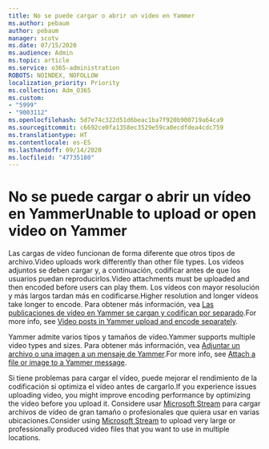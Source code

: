 ```yaml
---
title: No se puede cargar o abrir un vídeo en Yammer
ms.author: pebaum
author: pebaum
manager: scotv
ms.date: 07/15/2020
ms.audience: Admin
ms.topic: article
ms.service: o365-administration
ROBOTS: NOINDEX, NOFOLLOW
localization_priority: Priority
ms.collection: Adm_O365
ms.custom:
- "5999"
- "9003112"
ms.openlocfilehash: 5d7e74c322d51d6beac1ba7f920b900719a64ca9
ms.sourcegitcommit: c6692ce0fa1358ec3529e59ca0ecdfdea4cdc759
ms.translationtype: HT
ms.contentlocale: es-ES
ms.lasthandoff: 09/14/2020
ms.locfileid: "47735180"
---
```

# <a name="unable-to-upload-or-open-video-on-yammer"></a><span data-ttu-id="c127d-102">No se puede cargar o abrir un vídeo en Yammer</span><span class="sxs-lookup"><span data-stu-id="c127d-102">Unable to upload or open video on Yammer</span></span>

<span data-ttu-id="c127d-103">Las cargas de vídeo funcionan de forma diferente que otros tipos de archivo.</span><span class="sxs-lookup"><span data-stu-id="c127d-103">Video uploads work differently than other file types.</span></span> <span data-ttu-id="c127d-104">Los vídeos adjuntos se deben cargar y, a continuación, codificar antes de que los usuarios puedan reproducirlos.</span><span class="sxs-lookup"><span data-stu-id="c127d-104">Video attachments must be uploaded and then encoded before users can play them.</span></span> <span data-ttu-id="c127d-105">Los vídeos con mayor resolución y más largos tardan más en codificarse.</span><span class="sxs-lookup"><span data-stu-id="c127d-105">Higher resolution and longer videos take longer to encode.</span></span> <span data-ttu-id="c127d-106">Para obtener más información, vea [Las publicaciones de vídeo en Yammer se cargan y codifican por separado](https://support.microsoft.com/office/video-posts-in-yammer-upload-and-encode-separately-5b3a348e-3a0a-4c4b-95b1-eabdf245ba25).</span><span class="sxs-lookup"><span data-stu-id="c127d-106">For more info, see [Video posts in Yammer upload and encode separately](https://support.microsoft.com/office/video-posts-in-yammer-upload-and-encode-separately-5b3a348e-3a0a-4c4b-95b1-eabdf245ba25).</span></span>   

<span data-ttu-id="c127d-107">Yammer admite varios tipos y tamaños de vídeo.</span><span class="sxs-lookup"><span data-stu-id="c127d-107">Yammer supports multiple video types and sizes.</span></span> <span data-ttu-id="c127d-108">Para obtener más información, vea [Adjuntar un archivo o una imagen a un mensaje de Yammer](https://support.microsoft.com/office/attach-a-file-or-image-to-a-yammer-message-f576d4d1-ad66-4ce4-9c43-46cf75978dbf).</span><span class="sxs-lookup"><span data-stu-id="c127d-108">For more info, see [Attach a file or image to a Yammer message](https://support.microsoft.com/office/attach-a-file-or-image-to-a-yammer-message-f576d4d1-ad66-4ce4-9c43-46cf75978dbf).</span></span>   

<span data-ttu-id="c127d-109">Si tiene problemas para cargar el vídeo, puede mejorar el rendimiento de la codificación si optimiza el vídeo antes de cargarlo.</span><span class="sxs-lookup"><span data-stu-id="c127d-109">If you experience issues uploading video, you might improve encoding performance by optimizing the video before you upload it.</span></span> <span data-ttu-id="c127d-110">Considere usar [Microsoft Stream](https://docs.microsoft.com/stream/overview) para cargar archivos de vídeo de gran tamaño o profesionales que quiera usar en varias ubicaciones.</span><span class="sxs-lookup"><span data-stu-id="c127d-110">Consider using [Microsoft Stream](https://docs.microsoft.com/stream/overview) to upload very large or professionally produced video files that you want to use in multiple locations.</span></span>